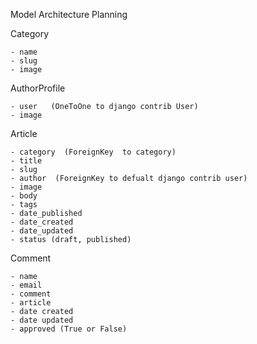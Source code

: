 Model Architecture Planning

Category

    - name
    - slug
    - image
    
AuthorProfile

    - user   (OneToOne to django contrib User)
    - image

Article

    - category  (ForeignKey  to category)
    - title
    - slug 
    - author  (ForeignKey to defualt django contrib user)
    - image 
    - body
    - tags
    - date_published
    - date_created
    - date_updated
    - status (draft, published)
    
Comment

    - name
    - email
    - comment
    - article    
    - date created
    - date updated
    - approved (True or False)